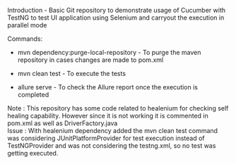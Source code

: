 Introduction - Basic Git repository to demonstrate usage of Cucumber with TestNG to test UI application using Selenium and carryout the execution in parallel mode

Commands:
- mvn dependency:purge-local-repository - To purge the maven repository in cases changes are made to pom.xml

- mvn clean test - To execute the tests

- allure serve - To check the Allure report once the execution is completed

Note : This repository has some code related to healenium for checking self healing capability. However since it is not working it is commented in pom.xml as well as DriverFactory.java
<br>
Issue : With healenium dependency added the mvn clean test command was considering JUnitPlatformProvider for test execution instead of TestNGProvider and was not considering the testng.xml, so no test was getting executed.